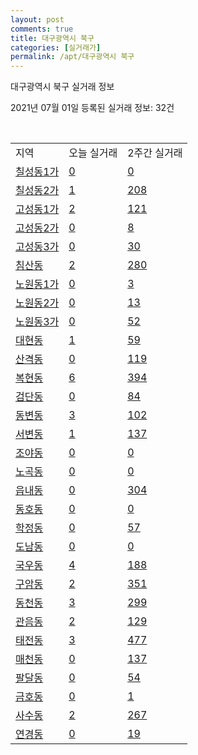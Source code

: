 ```yaml
---
layout: post
comments: true
title: 대구광역시 북구
categories: [실거래가]
permalink: /apt/대구광역시 북구
---
```


대구광역시 북구 실거래 정보

2021년 07월 01일 등록된 실거래 정보: 32건

<script type="text/javascript">
  google.charts.load('current', {'packages':['corechart']});
  google.charts.setOnLoadCallback(drawChart);

  function drawChart() {
    var data = google.visualization.arrayToDataTable([['거래일', '매매', '전월세', '전매'], ['21-02', 507, 276, 24], ['21-03', 519, 379, 96], ['21-04', 469, 323, 38], ['21-05', 536, 264, 39], ['21-06', 260, 155, 8]]);

    var options = {
      title: '최근 유형별 거래량 추이',
      legend: { position: 'bottom' }
    };

    var chart = new google.visualization.LineChart(document.getElementById('columnchart_material'));
    chart.draw(data, (options));
  }
</script>

<div id="columnchart_material" style="width: 95%; margin-left: -35px"></div>
<br>
<table class="sortable">
  <tr>
    <td>지역</td>
    <td>오늘 실거래</td>
    <td>2주간 실거래</td>
  </tr>

  
  <tr class="item">
    <td><a href="대구광역시 북구 칠성동1가">칠성동1가</a></td>
    <td><a href="대구광역시 북구 칠성동1가">0</a></td>
    <td><a href="대구광역시 북구 칠성동1가">0</a></td>
  </tr>
    

  <tr class="item">
    <td><a href="대구광역시 북구 칠성동2가">칠성동2가</a></td>
    <td><a href="대구광역시 북구 칠성동2가">1</a></td>
    <td><a href="대구광역시 북구 칠성동2가">208</a></td>
  </tr>
    

  <tr class="item">
    <td><a href="대구광역시 북구 고성동1가">고성동1가</a></td>
    <td><a href="대구광역시 북구 고성동1가">2</a></td>
    <td><a href="대구광역시 북구 고성동1가">121</a></td>
  </tr>
    

  <tr class="item">
    <td><a href="대구광역시 북구 고성동2가">고성동2가</a></td>
    <td><a href="대구광역시 북구 고성동2가">0</a></td>
    <td><a href="대구광역시 북구 고성동2가">8</a></td>
  </tr>
    

  <tr class="item">
    <td><a href="대구광역시 북구 고성동3가">고성동3가</a></td>
    <td><a href="대구광역시 북구 고성동3가">0</a></td>
    <td><a href="대구광역시 북구 고성동3가">30</a></td>
  </tr>
    

  <tr class="item">
    <td><a href="대구광역시 북구 침산동">침산동</a></td>
    <td><a href="대구광역시 북구 침산동">2</a></td>
    <td><a href="대구광역시 북구 침산동">280</a></td>
  </tr>
    

  <tr class="item">
    <td><a href="대구광역시 북구 노원동1가">노원동1가</a></td>
    <td><a href="대구광역시 북구 노원동1가">0</a></td>
    <td><a href="대구광역시 북구 노원동1가">3</a></td>
  </tr>
    

  <tr class="item">
    <td><a href="대구광역시 북구 노원동2가">노원동2가</a></td>
    <td><a href="대구광역시 북구 노원동2가">0</a></td>
    <td><a href="대구광역시 북구 노원동2가">13</a></td>
  </tr>
    

  <tr class="item">
    <td><a href="대구광역시 북구 노원동3가">노원동3가</a></td>
    <td><a href="대구광역시 북구 노원동3가">0</a></td>
    <td><a href="대구광역시 북구 노원동3가">52</a></td>
  </tr>
    

  <tr class="item">
    <td><a href="대구광역시 북구 대현동">대현동</a></td>
    <td><a href="대구광역시 북구 대현동">1</a></td>
    <td><a href="대구광역시 북구 대현동">59</a></td>
  </tr>
    

  <tr class="item">
    <td><a href="대구광역시 북구 산격동">산격동</a></td>
    <td><a href="대구광역시 북구 산격동">0</a></td>
    <td><a href="대구광역시 북구 산격동">119</a></td>
  </tr>
    

  <tr class="item">
    <td><a href="대구광역시 북구 복현동">복현동</a></td>
    <td><a href="대구광역시 북구 복현동">6</a></td>
    <td><a href="대구광역시 북구 복현동">394</a></td>
  </tr>
    

  <tr class="item">
    <td><a href="대구광역시 북구 검단동">검단동</a></td>
    <td><a href="대구광역시 북구 검단동">0</a></td>
    <td><a href="대구광역시 북구 검단동">84</a></td>
  </tr>
    

  <tr class="item">
    <td><a href="대구광역시 북구 동변동">동변동</a></td>
    <td><a href="대구광역시 북구 동변동">3</a></td>
    <td><a href="대구광역시 북구 동변동">102</a></td>
  </tr>
    

  <tr class="item">
    <td><a href="대구광역시 북구 서변동">서변동</a></td>
    <td><a href="대구광역시 북구 서변동">1</a></td>
    <td><a href="대구광역시 북구 서변동">137</a></td>
  </tr>
    

  <tr class="item">
    <td><a href="대구광역시 북구 조야동">조야동</a></td>
    <td><a href="대구광역시 북구 조야동">0</a></td>
    <td><a href="대구광역시 북구 조야동">0</a></td>
  </tr>
    

  <tr class="item">
    <td><a href="대구광역시 북구 노곡동">노곡동</a></td>
    <td><a href="대구광역시 북구 노곡동">0</a></td>
    <td><a href="대구광역시 북구 노곡동">0</a></td>
  </tr>
    

  <tr class="item">
    <td><a href="대구광역시 북구 읍내동">읍내동</a></td>
    <td><a href="대구광역시 북구 읍내동">0</a></td>
    <td><a href="대구광역시 북구 읍내동">304</a></td>
  </tr>
    

  <tr class="item">
    <td><a href="대구광역시 북구 동호동">동호동</a></td>
    <td><a href="대구광역시 북구 동호동">0</a></td>
    <td><a href="대구광역시 북구 동호동">0</a></td>
  </tr>
    

  <tr class="item">
    <td><a href="대구광역시 북구 학정동">학정동</a></td>
    <td><a href="대구광역시 북구 학정동">0</a></td>
    <td><a href="대구광역시 북구 학정동">57</a></td>
  </tr>
    

  <tr class="item">
    <td><a href="대구광역시 북구 도남동">도남동</a></td>
    <td><a href="대구광역시 북구 도남동">0</a></td>
    <td><a href="대구광역시 북구 도남동">0</a></td>
  </tr>
    

  <tr class="item">
    <td><a href="대구광역시 북구 국우동">국우동</a></td>
    <td><a href="대구광역시 북구 국우동">4</a></td>
    <td><a href="대구광역시 북구 국우동">188</a></td>
  </tr>
    

  <tr class="item">
    <td><a href="대구광역시 북구 구암동">구암동</a></td>
    <td><a href="대구광역시 북구 구암동">2</a></td>
    <td><a href="대구광역시 북구 구암동">351</a></td>
  </tr>
    

  <tr class="item">
    <td><a href="대구광역시 북구 동천동">동천동</a></td>
    <td><a href="대구광역시 북구 동천동">3</a></td>
    <td><a href="대구광역시 북구 동천동">299</a></td>
  </tr>
    

  <tr class="item">
    <td><a href="대구광역시 북구 관음동">관음동</a></td>
    <td><a href="대구광역시 북구 관음동">2</a></td>
    <td><a href="대구광역시 북구 관음동">129</a></td>
  </tr>
    

  <tr class="item">
    <td><a href="대구광역시 북구 태전동">태전동</a></td>
    <td><a href="대구광역시 북구 태전동">3</a></td>
    <td><a href="대구광역시 북구 태전동">477</a></td>
  </tr>
    

  <tr class="item">
    <td><a href="대구광역시 북구 매천동">매천동</a></td>
    <td><a href="대구광역시 북구 매천동">0</a></td>
    <td><a href="대구광역시 북구 매천동">137</a></td>
  </tr>
    

  <tr class="item">
    <td><a href="대구광역시 북구 팔달동">팔달동</a></td>
    <td><a href="대구광역시 북구 팔달동">0</a></td>
    <td><a href="대구광역시 북구 팔달동">54</a></td>
  </tr>
    

  <tr class="item">
    <td><a href="대구광역시 북구 금호동">금호동</a></td>
    <td><a href="대구광역시 북구 금호동">0</a></td>
    <td><a href="대구광역시 북구 금호동">1</a></td>
  </tr>
    

  <tr class="item">
    <td><a href="대구광역시 북구 사수동">사수동</a></td>
    <td><a href="대구광역시 북구 사수동">2</a></td>
    <td><a href="대구광역시 북구 사수동">267</a></td>
  </tr>
    

  <tr class="item">
    <td><a href="대구광역시 북구 연경동">연경동</a></td>
    <td><a href="대구광역시 북구 연경동">0</a></td>
    <td><a href="대구광역시 북구 연경동">19</a></td>
  </tr>
    


</table>


    